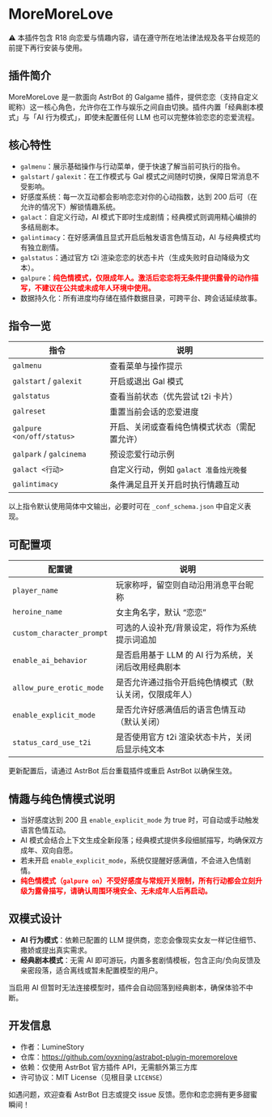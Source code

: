 # MoreMoreLove

⚠️ 本插件包含 R18 向恋爱与情趣内容，请在遵守所在地法律法规及各平台规范的前提下再行安装与使用。

## 插件简介

MoreMoreLove 是一款面向 AstrBot 的 Galgame 插件，提供恋恋（支持自定义昵称）这一核心角色，允许你在工作与娱乐之间自由切换。插件内置「经典剧本模式」与「AI 行为模式」，即使未配置任何 LLM 也可以完整体验恋恋的恋爱流程。

## 核心特性

- `galmenu`：展示基础操作与行动菜单，便于快速了解当前可执行的指令。
- `galstart` / `galexit`：在工作模式与 Gal 模式之间随时切换，保障日常消息不受影响。
- 好感度系统：每一次互动都会影响恋恋对你的心动指数，达到 200 后可（在允许的情况下）解锁情趣系统。
- `galact`：自定义行动，AI 模式下即时生成剧情；经典模式则调用精心编排的多结局剧本。
- `galintimacy`：在好感满值且显式开启后触发语言色情互动，AI 与经典模式均有独立剧情。
- `galstatus`：通过官方 t2i 渲染恋恋的状态卡片（生成失败时自动降级为文本）。
- `galpure`：**<span style="color:red">纯色情模式，仅限成年人。激活后恋恋将无条件提供露骨的动作描写，不建议在公共或未成年人环境中使用。</span>**
- 数据持久化：所有进度均存储在插件数据目录，可跨平台、跨会话延续故事。

## 指令一览

| 指令 | 说明 |
| --- | --- |
| `galmenu` | 查看菜单与操作提示 |
| `galstart` / `galexit` | 开启或退出 Gal 模式 |
| `galstatus` | 查看当前状态（优先尝试 t2i 卡片） |
| `galreset` | 重置当前会话的恋爱进度 |
| `galpure <on/off/status>` | 开启、关闭或查看纯色情模式状态（需配置允许） |
| `galpark` / `galcinema` | 预设恋爱行动示例 |
| `galact <行动>` | 自定义行动，例如 `galact 准备烛光晚餐` |
| `galintimacy` | 条件满足且开关开启时执行情趣互动 |

以上指令默认使用简体中文输出，必要时可在 `_conf_schema.json` 中自定义表现。

## 可配置项

| 配置键 | 说明 |
| --- | --- |
| `player_name` | 玩家称呼，留空则自动沿用消息平台昵称 |
| `heroine_name` | 女主角名字，默认 “恋恋” |
| `custom_character_prompt` | 可选的人设补充/背景设定，将作为系统提示词追加 |
| `enable_ai_behavior` | 是否启用基于 LLM 的 AI 行为系统，关闭后改用经典剧本 |
| `allow_pure_erotic_mode` | 是否允许通过指令开启纯色情模式（默认关闭，仅限成年人） |
| `enable_explicit_mode` | 是否允许好感满值后的语言色情互动（默认关闭） |
| `status_card_use_t2i` | 是否使用官方 t2i 渲染状态卡片，关闭后显示纯文本 |

更新配置后，请通过 AstrBot 后台重载插件或重启 AstrBot 以确保生效。

## 情趣与纯色情模式说明

- 当好感度达到 200 且 `enable_explicit_mode` 为 true 时，可自动或手动触发语言色情互动。
- AI 模式会结合上下文生成全新段落；经典模式提供多段细腻描写，均确保双方成年、双向自愿。
- 若未开启 `enable_explicit_mode`，系统仅提醒好感满值，不会进入色情剧情。
- **<span style="color:red">纯色情模式（`galpure on`）不受好感度与常规开关限制，所有行动都会立刻升级为露骨描写，请确认周围环境安全、无未成年人后再启动。</span>**

## 双模式设计

- **AI 行为模式**：依赖已配置的 LLM 提供商，恋恋会像现实女友一样记住细节、撒娇或提出真实需求。
- **经典剧本模式**：无需 AI 即可游玩，内置多套剧情模板，包含正向/负向反馈及亲密段落，适合离线或暂未配置模型的用户。

当启用 AI 但暂时无法连接模型时，插件会自动回落到经典剧本，确保体验不中断。

## 开发信息

- 作者：LumineStory  
- 仓库：<https://github.com/oyxning/astrabot-plugin-moremorelove>  
- 依赖：仅使用 AstrBot 官方插件 API，无需额外第三方库  
- 许可协议：MIT License（见根目录 `LICENSE`）

如遇问题，欢迎查看 AstrBot 日志或提交 issue 反馈。愿你和恋恋拥有更多甜蜜瞬间！
